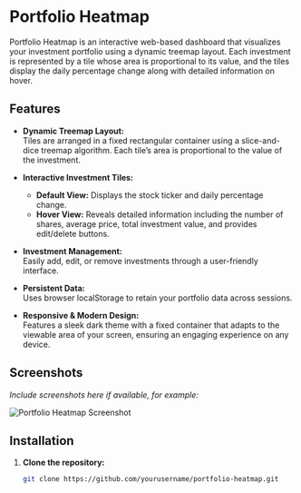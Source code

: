# Portfolio Heatmap

Portfolio Heatmap is an interactive web-based dashboard that visualizes your investment portfolio using a dynamic treemap layout. Each investment is represented by a tile whose area is proportional to its value, and the tiles display the daily percentage change along with detailed information on hover.

## Features

- **Dynamic Treemap Layout:**  
  Tiles are arranged in a fixed rectangular container using a slice-and-dice treemap algorithm. Each tile’s area is proportional to the value of the investment.

- **Interactive Investment Tiles:**  
  - **Default View:** Displays the stock ticker and daily percentage change.
  - **Hover View:** Reveals detailed information including the number of shares, average price, total investment value, and provides edit/delete buttons.

- **Investment Management:**  
  Easily add, edit, or remove investments through a user-friendly interface.

- **Persistent Data:**  
  Uses browser localStorage to retain your portfolio data across sessions.

- **Responsive & Modern Design:**  
  Features a sleek dark theme with a fixed container that adapts to the viewable area of your screen, ensuring an engaging experience on any device.

## Screenshots

*Include screenshots here if available, for example:*

![Portfolio Heatmap Screenshot](screenshot.png)

## Installation

1. **Clone the repository:**

   ```bash
   git clone https://github.com/yourusername/portfolio-heatmap.git
